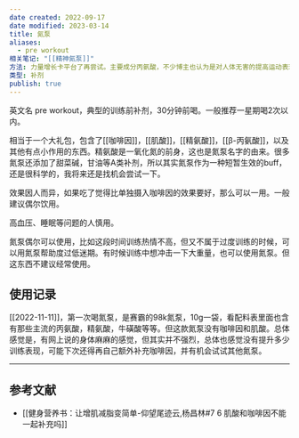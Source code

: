 ```yaml
---
date created: 2022-09-17
date modified: 2023-03-14
title: 氮泵
aliases:
  - pre workout
相关笔记: "[[精神氮泵]]"
方法: 力量增长卡平台了再尝试。主要成分丙氨酸，不少博主也认为是对人体无害的提高运动表现的补剂。
类型: 补剂
publish: true
---
```


英文名 pre workout，典型的训练前补剂，30分钟前喝。一般推荐一星期喝2次以内。

相当于一个大礼包，包含了[[咖啡因]]，[[肌酸]]，[[精氨酸]]，[[β-丙氨酸]]，以及其他有点小作用的东西。精氨酸是一氧化氮的前身，这也是氮泵名字的由来。很多氮泵还添加了甜菜碱，甘油等A类补剂，所以其实氮泵作为一种短暂生效的buff，还是很科学的，我将来还是找机会尝试一下。

效果因人而异，如果吃了觉得比单独摄入咖啡因的效果要好，那么可以一用。一般建议偶尔饮用。

高血压、睡眠等问题的人慎用。

氮泵偶尔可以使用，比如这段时间训练热情不高，但又不属于过度训练的时候，可以用氮泵帮助度过低迷期。有时候训练中想冲击一下大重量，也可以使用氮泵。但这东西不建议经常使用。

## 使用记录

[[2022-11-11]]，第一次喝氮泵，是赛霸的98k氮泵，10g一袋，看配料表里面也含有那些主流的丙氨酸，精氨酸，牛磺酸等等。但这款氮泵没有咖啡因和肌酸。总体感觉是，有网上说的身体麻麻的感觉，但其实并不强烈，总体也感觉没有提升多少训练表现，可能下次还得再自己额外补充咖啡因，并有机会试试其他氮泵。

---

## 参考文献

- [[健身营养书：让增肌减脂变简单-仰望尾迹云,杨昌林#7 6 肌酸和咖啡因不能一起补充吗]]
